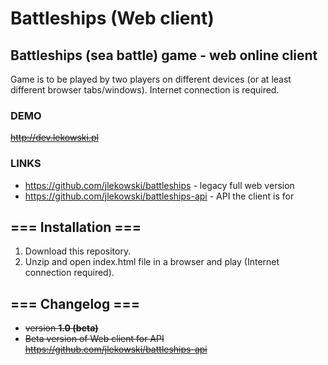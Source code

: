 # Battleships (Web client)

## Battleships (sea battle) game - web online client

Game is to be played by two players on different devices (or at least different browser tabs/windows).
Internet connection is required.

### DEMO
~~http://dev.lekowski.pl~~

### LINKS
* https://github.com/jlekowski/battleships - legacy full web version
* https://github.com/jlekowski/battleships-api - API the client is for

## === Installation ===
1. Download this repository.
2. Unzip and open index.html file in a browser and play (Internet connection required).

## === Changelog ===

* ~~version **1.0 (beta)**~~
 * ~~Beta version of Web client for API https://github.com/jlekowski/battleships-api~~
